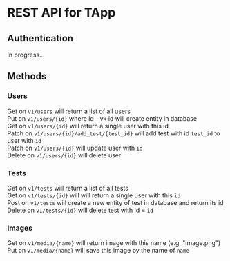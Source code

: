 # REST API for TApp
## Authentication
In progress...
## Methods
### Users
Get on `v1/users` will return a list of all users \
Put on `v1/users/{id}` where id - vk id will create entity in database \
Get on `v1/users/{id}` will return a single user with this id \
Patch on `v1/users/{id}/add_test/{test_id}`  will 
add test with id `test_id` to user with `id` \
Patch on `v1/users/{id}` will update user with `id` \
Delete on `v1/users/{id}` will delete user

### Tests
Get on `v1/tests` will return a list of all tests \
Get on `v1/tests/{id}` will will return a single user with this `id` \
Post on `v1/tests` will create a new entity of test in database and return its id \
Delete on `v1/tests/{id}` will delete test with id = `id`

### Images
Get on `v1/media/{name}` will return image with this name (e.g. "image.png")
Put on `v1/media/{name}` will save this image by the name of `name`
